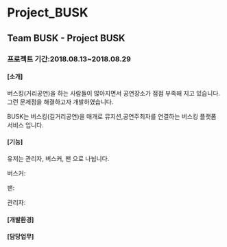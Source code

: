 # Project_BUSK
## Team BUSK  - Project BUSK 

### 프로젝트 기간:2018.08.13~2018.08.29

#### [소개]

버스킹(거리공연)을 하는 사람들이 많아지면서 공연장소가 점점 부족해 지고 있습니다.
그런 문제점을 해결하고자 개발하였습니다.

BUSK는 버스킹(길거리공연)을 매개로 뮤지션,공연주최자를 연결하는 버스킹 플랫폼 서비스 입니다.


#### [기능]
유저는 관리자, 버스커, 팬 으로 나뉩니다.


버스커:

팬:

관리자:

#### [개발환경]

#### [담당업무]

